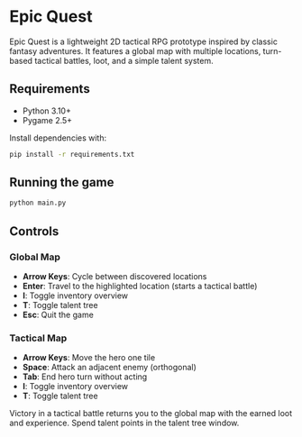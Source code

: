 # Epic Quest

Epic Quest is a lightweight 2D tactical RPG prototype inspired by classic fantasy adventures.
It features a global map with multiple locations, turn-based tactical battles, loot, and a
simple talent system.

## Requirements

- Python 3.10+
- Pygame 2.5+

Install dependencies with:

```bash
pip install -r requirements.txt
```

## Running the game

```bash
python main.py
```

## Controls

### Global Map
- **Arrow Keys**: Cycle between discovered locations
- **Enter**: Travel to the highlighted location (starts a tactical battle)
- **I**: Toggle inventory overview
- **T**: Toggle talent tree
- **Esc**: Quit the game

### Tactical Map
- **Arrow Keys**: Move the hero one tile
- **Space**: Attack an adjacent enemy (orthogonal)
- **Tab**: End hero turn without acting
- **I**: Toggle inventory overview
- **T**: Toggle talent tree

Victory in a tactical battle returns you to the global map with the earned loot and
experience. Spend talent points in the talent tree window.

